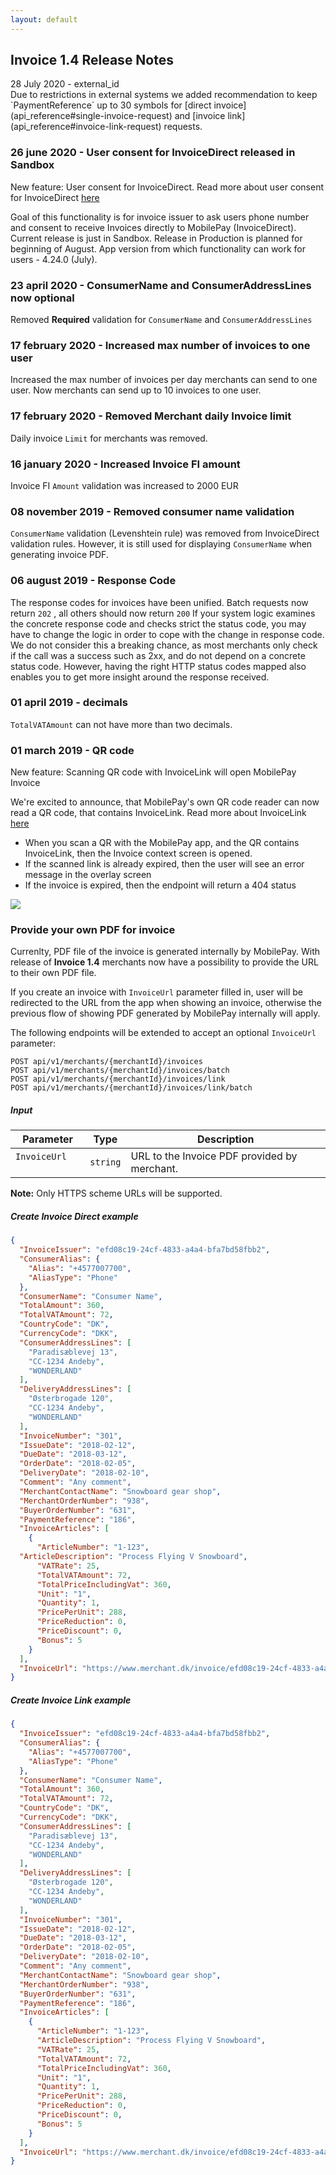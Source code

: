 ```yaml
---
layout: default
---
```


## Invoice 1.4 Release Notes
<div class='post-date'>28 July 2020 - external_id</div> 
Due to restrictions in external systems we added recommendation to keep `PaymentReference` up to 30 symbols for [direct invoice](api_reference#single-invoice-request) and [invoice link](api_reference#invoice-link-request) requests.

### <a name="response_code"></a> 26 june 2020 - User consent for InvoiceDirect released in Sandbox
New feature: User consent for InvoiceDirect. Read more about user consent for InvoiceDirect [here](https://mobilepaydev.github.io/MobilePay-Invoice/api_reference#direct-invoice-consent) 

Goal of this functionality is for invoice issuer to ask users phone number and consent to receive Invoices directly to MobilePay (InvoiceDirect). Current release is just in Sandbox. Release in Production is planned for beginning of August. App version from which functionality can work for users - 4.24.0 (July).

### <a name="response_code"></a> 23 april 2020 - ConsumerName and ConsumerAddressLines now optional
Removed **Required** validation for `ConsumerName` and `ConsumerAddressLines`

### <a name="response_code"></a> 17 february 2020 - Increased max number of invoices to one user
Increased the max number of invoices per day merchants can send to one user. Now merchants can send up to 10 invoices to one user.

### <a name="response_code"></a> 17 february 2020 - Removed Merchant daily Invoice limit
Daily invoice <code>Limit</code> for merchants was removed.

### <a name="response_code"></a> 16 january 2020 - Increased Invoice FI amount
Invoice FI <code>Amount</code> validation was increased to 2000 EUR

### <a name="response_code"></a> 08 november 2019 - Removed consumer name validation
<code>ConsumerName</code> validation (Levenshtein rule) was removed from InvoiceDirect validation rules.
However, it is still used for displaying <code>ConsumerName</code> when generating invoice PDF.


### <a name="response_code"></a> 06 august 2019 - Response Code 
The response codes for invoices have been unified. Batch requests now return <code>202</code> , all others should now return <code>200</code> 
If your system logic examines the concrete response code and checks strict the status code, you may have to change the logic in order to cope with the change in response code. We do not consider this a breaking chance, as most merchants only check if the call was a success such as 2xx, and do not depend on a concrete status code. However, having the right HTTP status codes mapped also enables you to get more insight around the response received.

### <a name="decimals"></a> 01 april 2019 - decimals
<code>TotalVATAmount</code> can not have more than two decimals. 


### <a name="response_code"></a> 01 march 2019 - QR code

New feature: Scanning QR code with InvoiceLink will open MobilePay Invoice

We're excited to announce, that MobilePay's own QR code reader can now read a QR code, that contains InvoiceLink. Read more about InvoiceLink [here](https://github.com/MobilePayDev/MobilePay-Invoice/blob/master/docs/api_reference.md#-invoicelink) 
- When you scan a QR with the MobilePay app, and the QR contains InvoiceLink, then the Invoice context screen is opened.
- If the scanned link is already expired, then the user will see an error message in the overlay screen
- If the invoice is expired, then the endpoint will return a 404 status

[![](assets/images/android_fi2.jpg)](assets/images/android_fi2.jpg)    

### <a name="Merchant-PDF"></a> Provide your own PDF for invoice
Currenlty, PDF file of the invoice is generated internally by MobilePay. With release of **Invoice 1.4** merchants now have a possibility to provide the URL to their own PDF file.

If you create an invoice with <code>InvoiceUrl</code> parameter filled in, user will be redirected to the URL from the app when showing an invoice, otherwise the previous flow of showing PDF generated by MobilePay internally will apply.

The following endpoints will be extended to accept an optional <code>InvoiceUrl</code> parameter:

```
POST api/v1/merchants/{merchantId}/invoices
POST api/v1/merchants/{merchantId}/invoices/batch
POST api/v1/merchants/{merchantId}/invoices/link
POST api/v1/merchants/{merchantId}/invoices/link/batch
```

##### <a name="single_invoice_object"/> Input

|Parameter             |Type        |Description |
|----------------------|------------|------------|
|`InvoiceUrl`          |`string`    |URL to the Invoice PDF provided by merchant.|

<div class="note">
<strong>Note:</strong> Only HTTPS scheme URLs will be supported.
</div>

##### Create Invoice Direct example

```json
{
  "InvoiceIssuer": "efd08c19-24cf-4833-a4a4-bfa7bd58fbb2",
  "ConsumerAlias": {
    "Alias": "+4577007700",
    "AliasType": "Phone"
  },
  "ConsumerName": "Consumer Name",
  "TotalAmount": 360,
  "TotalVATAmount": 72,
  "CountryCode": "DK",
  "CurrencyCode": "DKK",
  "ConsumerAddressLines": [
    "Paradisæblevej 13",
    "CC-1234 Andeby", 
    "WONDERLAND"
  ],
  "DeliveryAddressLines": [
    "Østerbrogade 120",
    "CC-1234 Andeby",
    "WONDERLAND"
  ],
  "InvoiceNumber": "301",
  "IssueDate": "2018-02-12",
  "DueDate": "2018-03-12",
  "OrderDate": "2018-02-05",
  "DeliveryDate": "2018-02-10",
  "Comment": "Any comment",
  "MerchantContactName": "Snowboard gear shop",
  "MerchantOrderNumber": "938",
  "BuyerOrderNumber": "631",
  "PaymentReference": "186",
  "InvoiceArticles": [
    {
      "ArticleNumber": "1-123",
  "ArticleDescription": "Process Flying V Snowboard",
      "VATRate": 25,
      "TotalVATAmount": 72,
      "TotalPriceIncludingVat": 360,
      "Unit": "1",
      "Quantity": 1,
      "PricePerUnit": 288,
      "PriceReduction": 0,
      "PriceDiscount": 0,
      "Bonus": 5
    }      
  ],
  "InvoiceUrl": "https://www.merchant.dk/invoice/efd08c19-24cf-4833-a4a4-bfa7bd58123"
}
```
##### Create Invoice Link example

```json
{
  "InvoiceIssuer": "efd08c19-24cf-4833-a4a4-bfa7bd58fbb2",
  "ConsumerAlias": {
    "Alias": "+4577007700",
    "AliasType": "Phone"
  },
  "ConsumerName": "Consumer Name",
  "TotalAmount": 360,
  "TotalVATAmount": 72,
  "CountryCode": "DK",
  "CurrencyCode": "DKK",
  "ConsumerAddressLines": [
    "Paradisæblevej 13",
    "CC-1234 Andeby", 
    "WONDERLAND"
  ],
  "DeliveryAddressLines": [
    "Østerbrogade 120",
    "CC-1234 Andeby",
    "WONDERLAND"
  ],
  "InvoiceNumber": "301",
  "IssueDate": "2018-02-12",
  "DueDate": "2018-03-12",
  "OrderDate": "2018-02-05",
  "DeliveryDate": "2018-02-10",
  "Comment": "Any comment",
  "MerchantContactName": "Snowboard gear shop",
  "MerchantOrderNumber": "938",
  "BuyerOrderNumber": "631",
  "PaymentReference": "186",
  "InvoiceArticles": [
    {
      "ArticleNumber": "1-123",
      "ArticleDescription": "Process Flying V Snowboard",
      "VATRate": 25,
      "TotalVATAmount": 72,
      "TotalPriceIncludingVat": 360,
      "Unit": "1",
      "Quantity": 1,
      "PricePerUnit": 288,
      "PriceReduction": 0,
      "PriceDiscount": 0,
      "Bonus": 5
    }      
  ],
  "InvoiceUrl": "https://www.merchant.dk/invoice/efd08c19-24cf-4833-a4a4-bfa7bd58124"
}
```
